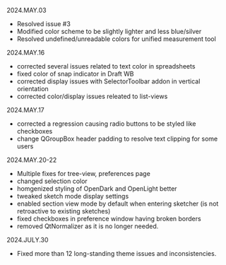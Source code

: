2024.MAY.03
- Resolved issue #3
- Modified color scheme to be slightly lighter and less blue/silver
- Resolved undefined/unreadable colors for unified measurement tool

2024.MAY.16
- corrected several issues related to text color in spreadsheets
- fixed color of snap indicator in Draft WB
- corrected display issues with SelectorToolbar addon in vertical orientation
- corrected color/display issues releated to list-views

2024.MAY.17
- corrected a regression causing radio buttons to be styled like checkboxes
- change QGroupBox header padding to resolve text clipping for some users

2024.MAY.20-22
- Multiple fixes for tree-view, preferences page
- changed selection color
- homgenized styling of OpenDark and OpenLight better
- tweaked sketch mode display settings
- enabled section view mode by default when entering sketcher (is not retroactive to existing sketches)
- fixed checkboxes in preference window having broken borders
- removed QtNormalizer as it is no longer needed.

2024.JULY.30
- Fixed more than 12 long-standing theme issues and inconsistencies.
